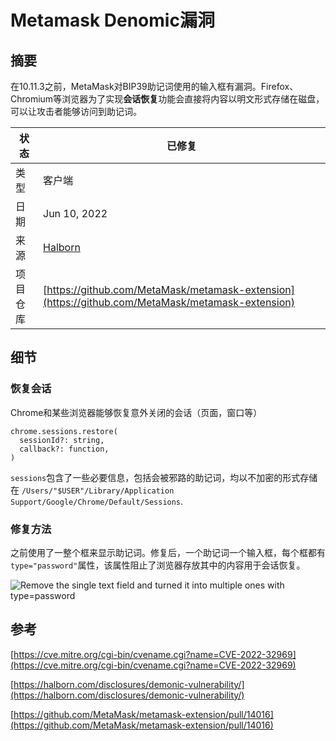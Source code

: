 # Metamask Denomic漏洞

## 摘要

在10.11.3之前，MetaMask对BIP39助记词使用的输入框有漏洞。Firefox、Chromium等浏览器为了实现**会话恢复**功能会直接将内容以明文形式存储在磁盘，可以让攻击者能够访问到助记词。

| 状态       | 已修复                                                                                            |
| ------------ | ------------------------------------------------------------------------------------------------ |
| 类型         | 客户端                                                                                      |
| 日期         | Jun 10, 2022                                                                                     |
| 来源       | [Halborn](https://halborn.com/disclosures/demonic-vulnerability/)                                |
| 项目仓库 | [https://github.com/MetaMask/metamask-extension](https://github.com/MetaMask/metamask-extension) |

## 细节

### 恢复会话

Chrome和某些浏览器能够恢复意外关闭的会话（页面，窗口等）

```
chrome.sessions.restore(
  sessionId?: string,
  callback?: function,
)
```

`sessions`包含了一些必要信息，包括会被邪路的助记词，均以不加密的形式存储在 `/Users/"$USER"/Library/Application Support/Google/Chrome/Default/Sessions`.

### 修复方法

之前使用了一整个框来显示助记词。修复后，一个助记词一个输入框，每个框都有`type="password"`属性，该属性阻止了浏览器存放其中的内容用于会话恢复。

![Remove the single text field and turned it into multiple ones with type=password](../../.gitbook/assets/before\_after.jpg)

## 参考

[https://cve.mitre.org/cgi-bin/cvename.cgi?name=CVE-2022-32969](https://cve.mitre.org/cgi-bin/cvename.cgi?name=CVE-2022-32969)

[https://halborn.com/disclosures/demonic-vulnerability/](https://halborn.com/disclosures/demonic-vulnerability/)

[https://github.com/MetaMask/metamask-extension/pull/14016](https://github.com/MetaMask/metamask-extension/pull/14016)
